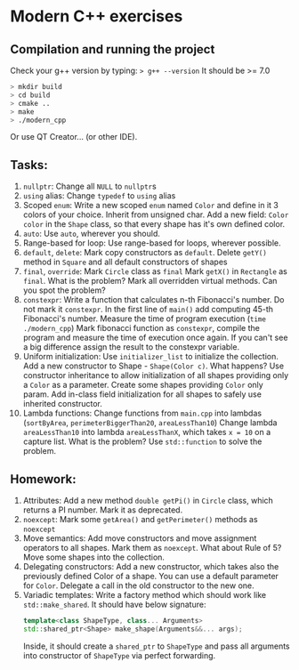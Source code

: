 # Modern C++ exercises

## Compilation and running the project

Check your g++ version by typing:
`> g++ --version`
It should be >= 7.0

```bash
> mkdir build
> cd build
> cmake ..
> make
> ./modern_cpp
```
Or use QT Creator... (or other IDE).

## Tasks:

1. `nullptr`:
    Change all `NULL` to `nullptr`s
2. `using` alias:
    Change `typedef` to `using` alias
3. Scoped `enum`:
    Write a new scoped `enum` named `Color` and define in it 3 colors of your choice. Inherit from unsigned char.
    Add a new field: `Color color` in the `Shape` class, so that every shape has it's own defined color.
4. `auto`:
    Use `auto`, wherever you should.
5. Range-based for loop:
    Use range-based for loops, wherever possible.
6. `default`, `delete`:
    Mark copy constructors as `default`.
    Delete `getY()` method in `Square` and all default constructors of shapes
7. `final`, `override`:
    Mark `Circle` class as `final`
    Mark `getX()` in `Rectangle` as `final`. What is the problem?
    Mark all overridden virtual methods. Can you spot the problem?
8. `constexpr`:
    Write a function that calculates n-th Fibonacci's number. Do not mark it `constexpr`.
    In the first line of `main()` add computing 45-th Fibonacci's number. Measure the time of program execution (`time ./modern_cpp`)
    Mark fibonacci function as `constexpr`, compile the program and measure the time of execution once again.
    If you can't see a big difference assign the result to the constexpr variable.
9. Uniform initialization:
    Use `initializer_list` to initialize the collection.
    Add a new constructor to Shape - `Shape(Color c)`. What happens?
    Use constructor inheritance to allow initialization of all shapes providing only a `Color` as a parameter. Create some shapes providing `Color` only param.
    Add in-class field initialization for all shapes to safely use inherited constructor.
10. Lambda functions:
    Change functions from `main.cpp` into lambdas (`sortByArea`, `perimeterBiggerThan20`, `areaLessThan10`)
    Change lambda `areaLessThan10` into lambda `areaLessThanX`, which takes `x = 10` on a capture list. What is the problem?
    Use `std::function` to solve the problem.
## Homework:

1. Attributes:
    Add a new method `double getPi()` in `Circle` class, which returns a PI number. Mark it as deprecated.
2. `noexcept`:
    Mark some `getArea()` and `getPerimeter()` methods as `noexcept`
3. Move semantics:
    Add move constructors and move assignment operators to all shapes.
    Mark them as `noexcept`.
    What about Rule of 5?
    Move some shapes into the collection.
4. Delegating constructors:
    Add a new constructor, which takes also the previously defined Color of a shape. You can use a default parameter for `Color`.
    Delegate a call in the old constructor to the new one.
5. Variadic templates:
    Write a factory method which should work like `std::make_shared`.
    It should have below signature:
    ```cpp
    template<class ShapeType, class... Arguments>
    std::shared_ptr<Shape> make_shape(Arguments&&... args);
    ```
    Inside, it should create a `shared_ptr` to `ShapeType` and pass all arguments into constructor of `ShapeType` via perfect forwarding.
       
